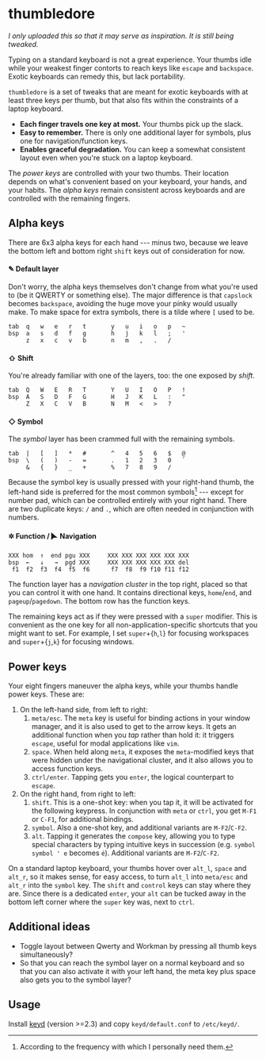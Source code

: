 # thumbledore

*I only uploaded this so that it may serve as inspiration. It is still being 
tweaked.*

Typing on a standard keyboard is not a great experience. Your thumbs 
idle while your weakest finger contorts to reach keys like `escape` and 
`backspace`. Exotic keyboards can remedy this, but lack portability.

`thumbledore` is a set of tweaks that are meant for exotic keyboards 
with at least three keys per thumb, but that also fits within the 
constraints of a laptop keyboard.

-   **Each finger travels one key at most.** Your thumbs pick up the slack.
-   **Easy to remember.** There is only one additional layer for 
    symbols, plus one for navigation/function keys.
-   **Enables graceful degradation.** You can keep a somewhat consistent 
    layout even when you're stuck on a laptop keyboard.

The *power keys* are controlled with your two thumbs. Their location 
depends on what's convenient based on your keyboard, your hands, and 
your habits. The *alpha keys* remain consistent across keyboards and are 
controlled with the remaining fingers.


## Alpha keys

There are 6x3 alpha keys for each hand --- minus two, because we leave 
the bottom left and bottom right `shift` keys out of consideration for 
now.

#### ✎ Default layer

Don't worry, the alpha keys themselves don't change from what you're 
used to (be it QWERTY or something else). The major difference is that 
`capslock` becomes `backspace`, avoiding the huge move your pinky would 
usually make. To make space for extra symbols, there is a tilde where 
`[` used to be.

    tab  q   w   e   r   t       y   u   i   o   p   ~
    bsp  a   s   d   f   g       h   j   k   l   ;   '
         z   x   c   v   b       n   m   ,   .   /

#### ⇧ Shift

You're already familiar with one of the layers, too: the one exposed by 
*shift*.

    tab  Q   W   E   R   T       Y   U   I   O   P   !
    bsp  A   S   D   F   G       H   J   K   L   :   "
         Z   X   C   V   B       N   M   <   >   ?

#### ◇ Symbol

The *symbol* layer has been crammed full with the remaining symbols.

    tab  |   [   ]   *   #       ^   4   5   6   $   @
    bsp  \   (   )   -   =       .   1   2   3   0   `
         &   {   }   _   +       %   7   8   9   /

Because the symbol key is usually pressed with your right-hand thumb, 
the left-hand side is preferred for the most common symbols[^1] --- 
except for number pad, which can be controlled entirely with your right 
hand. There are two duplicate keys: `/` and `.`, which are often needed 
in conjunction with numbers.

[^1]: According to the frequency with which I personally need them.

#### ✲ Function / 🮰 Navigation

    XXX hom  ↑  end pgu XXX     XXX XXX XXX XXX XXX XXX
    bsp  ←   ↓   →  pgd XXX     XXX XXX XXX XXX XXX del
     f1  f2  f3  f4  f5  f6      f7  f8  f9 f10 f11 f12

The function layer has a *navigation cluster* in the top right, placed 
so that you can control it with one hand. It contains directional keys, 
`home`/`end`, and `pageup`/`pagedown`. The bottom row has the function 
keys.

The remaining keys act as if they were pressed with a `super` modifier. 
This is convenient as the one key for all non-application-specific 
shortcuts that you might want to set. For example, I set 
`super`+{`h`,`l`} for focusing workspaces and `super`+{`j`,`k`} for 
focusing windows.


## Power keys

Your eight fingers maneuver the alpha keys, while your thumbs handle 
power keys. These are:

1.  On the left-hand side, from left to right:
    1.  `meta/esc`. The `meta` key is useful for binding actions in your 
        window manager, and it is also used to get to the arrow keys. It 
        gets an additional function when you *tap* rather than hold it: 
        it triggers `escape`, useful for modal applications like `vim`.
    2.  `space`. When held along `meta`, it exposes the `meta`-modified 
        keys that were hidden under the navigational cluster, and it 
        also allows you to access function keys.
    3.  `ctrl/enter`. Tapping gets you `enter`, the logical counterpart 
        to `escape`.
2.  On the right hand, from right to left:
    1.  `shift`. This is a one-shot key: when you tap it, it will be 
        activated for the following keypress. In conjunction with `meta` 
        or `ctrl`, you get `M-F1` or `C-F1`, for additional bindings.
    2.  `symbol`. Also a one-shot key, and additional variants are 
        `M-F2`/`C-F2`.
    3.  `alt`. Tapping it generates the `compose` key, allowing you to 
        type special characters by typing intuitive keys in succession 
        (e.g. `symbol symbol ' e` becomes `é`). Additional variants are 
        `M-F2`/`C-F2`.

On a standard laptop keyboard, your thumbs hover over `alt_l`, `space` 
and `alt_r`, so it makes sense, for easy access, to turn `alt_l` into 
`meta/esc` and `alt_r` into the `symbol` key. The `shift` and `control` 
keys can stay where they are. Since there is a dedicated `enter`, your 
`alt` can be tucked away in the bottom left corner where the `super` key 
was, next to `ctrl`.


## Additional ideas

-   Toggle layout between Qwerty and Workman by pressing all thumb keys 
    simultaneously?
-   So that you can reach the symbol layer on a normal keyboard and so 
    that you can also activate it with your left hand, the meta key plus 
    space also gets you to the symbol layer?


## Usage

Install [keyd](https://github.com/rvaiya/keyd) (version >=2.3) and copy 
`keyd/default.conf` to `/etc/keyd/`.
